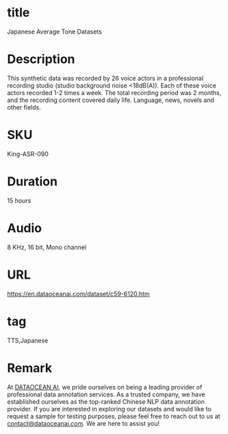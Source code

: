 # title
Japanese Average Tone Datasets

# Description
This synthetic data was recorded by 26 voice actors in a professional recording studio (studio background noise <18dB(A)). Each of these voice actors recorded 1-2 times a week. The total recording period was 2 months, and the recording content covered daily life. Language, news, novels and other fields.

# SKU
King-ASR-090

# Duration
15 hours

# Audio
8 KHz, 16 bit, Mono channel

# URL
https://en.dataoceanai.com/dataset/c59-6120.htm

# tag
TTS,Japanese

# Remark

At [DATAOCEAN AI](https://en.dataoceanai.com/), we pride ourselves on being a leading provider of professional data annotation services. As a trusted company, we have established ourselves as the top-ranked Chinese NLP data annotation provider. If you are interested in exploring our datasets and would like to request a sample for testing purposes, please feel free to reach out to us at contact@dataoceanai.com. We are here to assist you!